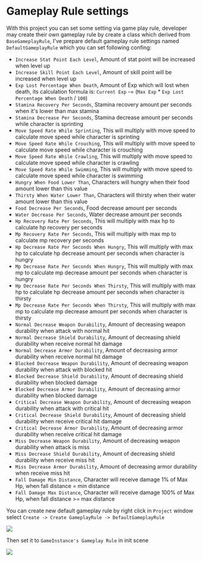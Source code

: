 # Gameplay Rule settings

With this project you can set some setting via game play rule, developer may create their own gameplay rule by create a class which derived from `BaseGameplayRule`, I've prepare default gameplay rule settings named `DefaultGameplayRule` which you can set following confing:

*   `Increase Stat Point Each Level`, Amount of stat point will be increased when level up
*   `Increase Skill Point Each Level`, Amount of skill point will be increased when level up
*   `Exp Lost Percentage When Death`, Amount of Exp which will lost when death, its calculation formula is:  `Current Exp` -= (`Max Exp` * `Exp Lost Percentage When Death` / `100`)
*   `Stamina Recovery Per Seconds`, Stamina recovery amount per seconds when it's lower than max stamina
*   `Stamina Decrease Per Seconds`, Stamina decrease amount per seconds while character is sprinting
*   `Move Speed Rate While Sprinting`, This will multiply with move speed to calculate move speed while character is sprinting
*   `Move Speed Rate While Crouching`, This will multiply with move speed to calculate move speed while character is crouching
*   `Move Speed Rate While Crawling`, This will multiply with move speed to calculate move speed while character is crawling
*   `Move Speed Rate While Swimming`, This will multiply with move speed to calculate move speed while character is swimming
*   `Hungry When Food Lower Than`, Characters will hungry when their food amount lower than this value
*   `Thirsty When Water Lower Than`, Characters will thirsty when their water amount lower than this value
*   `Food Decrease Per Seconds`, Food decrease amount per seconds
*   `Water Decrease Per Seconds`, Water decrease amount per seconds
*   `Hp Recovery Rate Per Seconds`, This will multiply with max hp to calculate hp recovery per seconds
*   `Mp Recovery Rate Per Seconds`, This will multiply with max mp to calculate mp recovery per seconds
*   `Hp Decrease Rate Per Seconds When Hungry`, This will multiply with max hp to calculate hp decrease amount per seconds when character is hungry
*   `Mp Decrease Rate Per Seconds When Hungry`, This will multiply with max mp to calculate mp decrease amount per seconds when character is hungry
*   `Hp Decrease Rate Per Seconds When Thirsty`, This will multiply with max hp to calculate hp decrease amount per seconds when character is thirsty
*   `Mp Decrease Rate Per Seconds When Thirsty`, This will multiply with max mp to calculate mp decrease amount per seconds when character is thirsty
*   `Normal Decrease Weapon Durability`, Amount of decreasing weapon durability when attack with normal hit
*   `Normal Decrease Shield Durability`, Amount of decreasing shield durability when receive normal hit damage
*   `Normal Decrease Armor Durability`, Amount of decreasing armor durability when receive normal hit damage
*   `Blocked Decrease Weapon Durability`, Amount of decreasing weapon durability when attack with blocked hit
*   `Blocked Decrease Shield Durability`, Amount of decreasing shield durability when blocked damage
*   `Blocked Decrease Armor Durability`, Amount of decreasing armor durability when blocked damage
*   `Critical Decrease Weapon Durability`, Amount of decreasing weapon durability when attack with critical hit
*   `Critical Decrease Shield Durability`, Amount of decreasing shield durability when receive critical hit damage
*   `Critical Decrease Armor Durability`, Amount of decreasing armor durability when receive critical hit damage
*   `Miss Decrease Weapon Durability`, Amount of decreasing weapon durability when attack is miss
*   `Miss Decrease Shield Durability`, Amount of decreasing shield durability when receive miss hit
*   `Miss Decrease Armor Durability`, Amount of decreasing armor durability when receive miss hit
*   `Fall Damage Min Distance`, Character will receive damage 1% of Max Hp, when fall distance = min distance
*   `Fall Damage Max Distance`, Character will receive damage 100% of Max Hp, when fall distance >= max distance

You can create new default gameplay rule by right click in `Project` window select `Create -> Create GameplayRule -> DefaultGameplayRule`

![](https://cdn-images-1.medium.com/max/1600/0*9g8NAYs8XPKGryui)

Then set it to `GameInstance's Gameplay Rule` in init scene

![](https://cdn-images-1.medium.com/max/1600/0*crGH3R-2lJOW8HNz)

